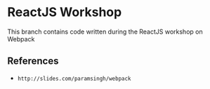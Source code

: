 # ReactJS Workshop

This branch contains code written during the ReactJS workshop on Webpack

## References
* `http://slides.com/paramsingh/webpack`
